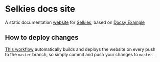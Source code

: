 # Selkies docs site

A static documentation [website](https://selkies.io) for [Selkies](https://github.com/selkies-project), based on [Docsy Example](https://github.com/google/docsy-example)

## How to deploy changes

[This workflow](https://github.com/selkies-project/selkies-web/actions/workflows/main.yaml)
automatically builds and deploys the website on every push to the `master` branch,
so simply commit and push your changes to `master`.
